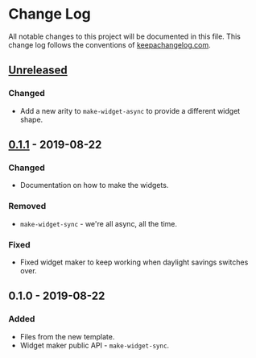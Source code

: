 # Change Log
All notable changes to this project will be documented in this file. This change log follows the conventions of [keepachangelog.com](http://keepachangelog.com/).

## [Unreleased]
### Changed
- Add a new arity to `make-widget-async` to provide a different widget shape.

## [0.1.1] - 2019-08-22
### Changed
- Documentation on how to make the widgets.

### Removed
- `make-widget-sync` - we're all async, all the time.

### Fixed
- Fixed widget maker to keep working when daylight savings switches over.

## 0.1.0 - 2019-08-22
### Added
- Files from the new template.
- Widget maker public API - `make-widget-sync`.

[Unreleased]: https://github.com/your-name/kintone-clj/compare/0.1.1...HEAD
[0.1.1]: https://github.com/your-name/kintone-clj/compare/0.1.0...0.1.1
